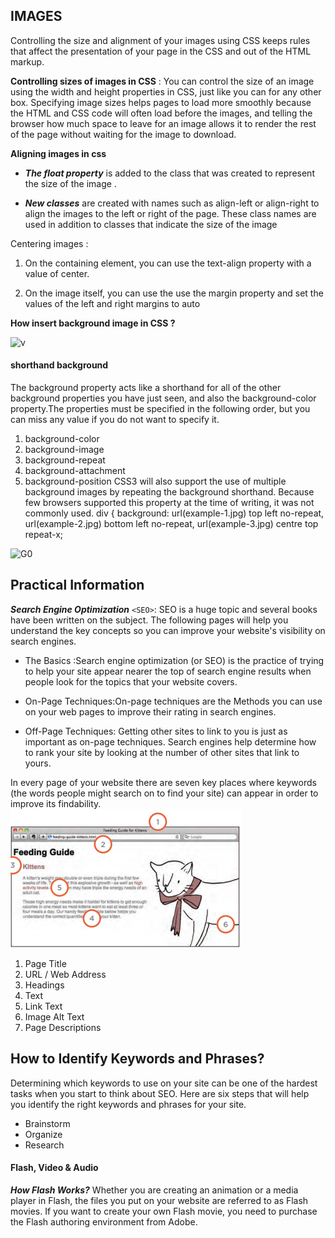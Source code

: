 ## IMAGES

Controlling the size and alignment of your images using CSS keeps rules that affect the presentation of your page in the CSS and out of the HTML markup.

**Controlling sizes of images in CSS** :
You can control the size of an image using the width and height properties in CSS, just like you can for any other box. Specifying image sizes helps pages to load more smoothly because the HTML and CSS code will often load before the images, and telling the browser how much space to leave for an image allows it to render the rest of the page without waiting for the image to download.

**Aligning images in css**

- ***The float property*** is added to the class that was created to represent the size of the image .

- ***New classes*** are created with names such as align-left or align-right to align the images to the left or right of the page. These class names are used in addition to classes that indicate the size of the image

Centering images : 
1. On the containing element, you can use the text-align property with a value of center.

2. On the image itself, you can use the use the margin property and set the values of the left and right margins to auto

**How insert background image in CSS ?** 

![v](https://encrypted-tbn0.gstatic.com/images?q=tbn:ANd9GcT9yPMkg42y1amzjx3luWmK8EhAJsL7C-EufA&usqp=CAU)

#### shorthand background

The background property acts like a shorthand for all of the other background properties you have just seen, and also the background-color property.The properties must be specified in the following order, but you can miss any value if you do not want to specify it.
1. background-color
2. background-image
3. background-repeat
4. background-attachment
5. background-position
CSS3 will also support the use of multiple background images by repeating the background shorthand. Because few browsers supported this property at the time of writing, it was not commonly used.
div {
 background:
 url(example-1.jpg)
 top left no-repeat,
 url(example-2.jpg) 
 bottom left no-repeat, 
 url(example-3.jpg) 
 centre top repeat-x;

 ![G0](https://encrypted-tbn0.gstatic.com/images?q=tbn:ANd9GcSeJz228wzeLnZ52Ydow1TxwBD5iNmrJC4Cgw&usqp=CAU)

 ## Practical Information

 ***Search Engine Optimization*** `<SEO>`: SEO is a huge topic and several books have been written on the subject. The following pages will help you understand the key concepts so you can improve your website's visibility on search engines.
 
 - The Basics :Search engine optimization (or 
SEO) is the practice of trying to help your site appear nearer the top of search engine results when people look for the topics that your website covers.

- On-Page Techniques:On-page techniques are the Methods you can use on your web pages to improve their rating in search engines.
- Off-Page Techniques: Getting other sites to link to you is just as important as on-page techniques. Search engines help determine how to rank your site by looking at the number of other sites that link to yours.

In every page of your website there are seven key places where keywords (the words people might search on to find your site) can appear in order to improve its findability.
![D](Capture.PNG)

1. Page Title
2. URL / Web Address
3. Headings
4. Text
5. Link Text
6. Image Alt Text
7. Page Descriptions

## How to Identify Keywords and Phrases?
Determining which keywords to use on your site can be one of the hardest tasks when you start to think about SEO. Here are six steps that will help you identify the right keywords and phrases for your site.
- Brainstorm
- Organize
- Research

#### Flash, Video & Audio

***How Flash Works?*** 
Whether you are creating an animation or a media player in Flash, the files you put on your website are referred to as Flash movies. If you want to create your own Flash movie, you need to purchase the Flash authoring environment from Adobe.
